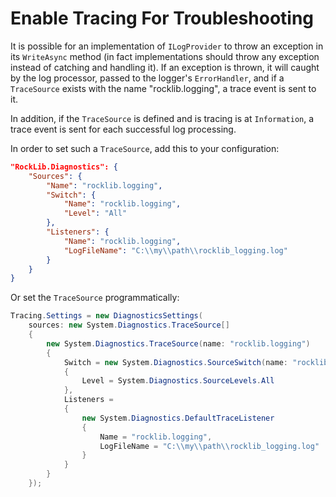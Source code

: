 # Enable Tracing For Troubleshooting

It is possible for an implementation of `ILogProvider` to throw an exception in its `WriteAsync` method (in fact implementations should throw any exception instead of catching and handling it). If an exception is thrown, it will caught by the log processor, passed to the logger's `ErrorHandler`, and if a `TraceSource` exists with the name "rocklib.logging", a trace event is sent to it.

In addition, if the `TraceSource` is defined and is tracing is at `Information`, a trace event is sent for each successful log processing.

In order to set such a `TraceSource`, add this to your configuration:

```json
"RockLib.Diagnostics": {
    "Sources": {
        "Name": "rocklib.logging",
        "Switch": {
            "Name": "rocklib.logging",
            "Level": "All"
        },
        "Listeners": {
            "Name": "rocklib.logging",
            "LogFileName": "C:\\my\\path\\rocklib_logging.log"
        }
    }
}
```

Or set the `TraceSource` programmatically:

```c#
Tracing.Settings = new DiagnosticsSettings(
    sources: new System.Diagnostics.TraceSource[]
    {
        new System.Diagnostics.TraceSource(name: "rocklib.logging")
        {
            Switch = new System.Diagnostics.SourceSwitch(name: "rocklib.logging")
            {
                Level = System.Diagnostics.SourceLevels.All
            },
            Listeners =
            {
                new System.Diagnostics.DefaultTraceListener
                {
                    Name = "rocklib.logging",
                    LogFileName = "C:\\my\\path\\rocklib_logging.log"
                }
            }
        }
    });
```
